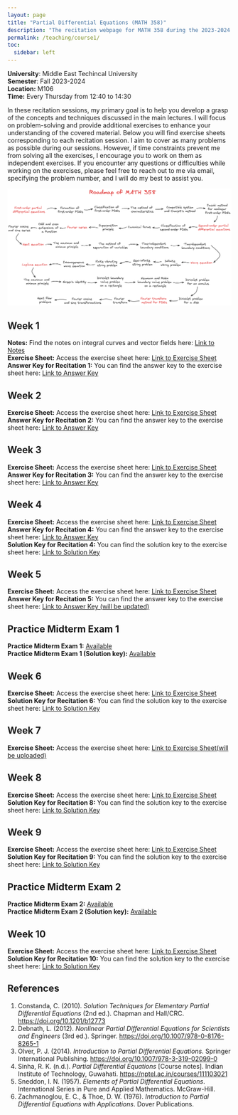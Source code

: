 ```yaml
---
layout: page
title: "Partial Differential Equations (MATH 358)"
description: "The recitation webpage for MATH 358 during the 2023-2024 Fall Semester"
permalink: /teaching/course1/
toc:
  sidebar: left
---
```


**University**: Middle East Techincal University  
**Semester**: Fall 2023-2024    
**Location:** M106  
**Time:** Every Thursday from 12:40 to 14:30 

In these recitation sessions, my primary goal is to help you develop a grasp of the concepts and techniques discussed in the main lectures. I will focus on problem-solving and provide additional exercises to enhance your understanding of the covered material. Below you will find exercise sheets corresponding to each recitation session. I aim to cover as many problems as possible during our sessions. However, if time constraints prevent me from solving all the exercises, I encourage you to work on them as independent exercises. If you encounter any questions or difficulties while working on the exercises, please feel free to reach out to me via email, specifying the problem number, and I will do my best to assist you.

![roadmap](roadmap358.png)


## Week 1

**Notes:** Find the notes on integral curves and vector fields here: <a href="https://drive.google.com/file/d/1Lmumw0LpLad9v0GnukLkN3oQg2x_T6Yw/view?usp=sharing" target="_blank">Link to Notes</a>  
**Exercise Sheet:** Access the exercise sheet here: <a href="https://drive.google.com/file/d/16njBIzgrSMhxvkJbyNVBfHHtOoA0RERc/view?usp=drive_link" target="_blank">Link to Exercise Sheet</a>  
**Answer Key for Recitation 1:** You can find the answer key to the exercise sheet here: <a href="https://drive.google.com/file/d/12KJax99hvxxeov_NDr_YOZSqZfYb0x9G/view?usp=drive_link" target="_blank">Link to Answer Key</a>

## Week 2
 
**Exercise Sheet:** Access the exercise sheet here: <a href="https://drive.google.com/file/d/1EzT66Hi-nwfbwSmKmdc_rJP2ntJYDR8a/view?usp=share_link" target="_blank">Link to Exercise Sheet</a>  
**Answer Key for Recitation 2:** You can find the answer key to the exercise sheet here: <a href="https://drive.google.com/file/d/1HVHGa0Rv01jYs8GEAWklDMVvQ_9kjceS/view?usp=share_link" target="_blank">Link to Answer Key</a>

## Week 3
 
**Exercise Sheet:** Access the exercise sheet here: <a href="https://drive.google.com/file/d/1MI-fTvOU6RoxYDtXQgNA0hTYXycrWcif/view?usp=drive_link" target="_blank">Link to Exercise Sheet</a>  
**Answer Key for Recitation 3:** You can find the answer key to the exercise sheet here: <a href="https://drive.google.com/file/d/1j5mEr3Wn2OCKb7-08WsDy1sek9bR3BBZ/view?usp=drive_link">Link to Answer Key</a>

## Week 4
 
**Exercise Sheet:** Access the exercise sheet here: <a href="https://drive.google.com/file/d/18ziDwbiMk-j7hAJBcYGcEFNiCMj9Stv4/view?usp=sharing">Link to Exercise Sheet</a>  
**Answer Key for Recitation 4:** You can find the answer key to the exercise sheet here: <a href="https://drive.google.com/file/d/1eN_6yN_NCnL9Eg3ofYS3fwtKJ-8enfRh/view?usp=drive_link">Link to Answer Key</a>  
**Solution Key for Recitation 4:** You can find the solution key to the exercise sheet here: <a href="https://drive.google.com/file/d/1l0aBXus0yF5kRCHwdtZjTisrmNjD0-nO/view?usp=sharing">Link to Solution Key</a>

## Week 5

**Exercise Sheet:** Access the exercise sheet here: <a href="https://drive.google.com/file/d/1szptaS1BHu8547IIgBMl-yBID9SUqBab/view?usp=sharing">Link to Exercise Sheet</a>  
**Answer Key for Recitation 5:** You can find the answer key to the exercise sheet here: <a href="">Link to Answer Key (will be updated)</a>  

## Practice Midterm Exam 1  
**Practice Midterm Exam 1:** <a href="https://drive.google.com/file/d/1ldrB032SMFDZq5wNR4n9352UUJWCB9C7/view?usp=drive_link" target="_blank">Available</a>  
**Practice Midterm Exam 1 (Solution key):** <a href="https://drive.google.com/file/d/1nF_zt4iqSRQ5KJ6Q9odIMObJxAnScNkA/view?usp=drivesdk " target="_blank">Available</a>

## Week 6

**Exercise Sheet:** Access the exercise sheet here: <a href="https://drive.google.com/file/d/1BgofcA9aebklcuYdJxZ0mRDyvjmkcNFi/view?usp=sharing">Link to Exercise Sheet</a>  
**Solution Key for Recitation 6:** You can find the solution key to the exercise sheet here: <a href="https://drive.google.com/file/d/1YRpsLkPJcJot4Li-6rKi7CiX_muG4Pfx/view?usp=sharing">Link to Solution Key</a>


## Week 7

**Exercise Sheet:** Access the exercise sheet here: <a href="">Link to Exercise Sheet(will be uploaded)</a>

## Week 8

**Exercise Sheet:** Access the exercise sheet here: <a href="https://drive.google.com/file/d/1DRP2fjyX7cw26SEwXqfTQp0UQ1rEX-ta/view?usp=drive_link">Link to Exercise Sheet</a>  
**Solution Key for Recitation 8:** You can find the solution key to the exercise sheet here: <a href="https://drive.google.com/file/d/18Q001xyg-KfRPRrn2XfGxOXIH4c1KSUG/view?usp=sharing">Link to Solution Key</a>

## Week 9

**Exercise Sheet:** Access the exercise sheet here: <a href="https://drive.google.com/file/d/1UndCeiY6cwVw0dXoYiivoOsDVHZIWuxr/view?usp=drive_link">Link to Exercise Sheet</a>  
**Solution Key for Recitation 9:** You can find the solution key to the exercise sheet here: <a href="https://drive.google.com/file/d/1ng9rCrETyINnwsByKLBvp5n5nZOArl6F/view?usp=sharing">Link to Solution Key</a>

## Practice Midterm Exam 2    
**Practice Midterm Exam 2:** <a href="https://drive.google.com/file/d/1akdCCxrMDpazly5_En9wYWJn2yN8xnCp/view?usp=drive_link" target="_blank">Available</a>  
**Practice Midterm Exam 2 (Solution key):** <a href="https://drive.google.com/file/d/1r8XGhNRBC8F6vqEppiJw5h7chjKH8aEd/view?usp=sharing">Available</a>

## Week 10

**Exercise Sheet:** Access the exercise sheet here: <a href="https://drive.google.com/file/d/1DtUZgjeOAiUkYiF6K8ISFuJRSMQ8j63o/view?usp=sharing">Link to Exercise Sheet</a>  
**Solution Key for Recitation 10:** You can find the solution key to the exercise sheet here: <a href="https://drive.google.com/file/d/1eHsvgJ42thOE_L9uOGOq6EmnP8TGNtE0/view?usp=sharing">Link to Solution Key</a>


## References

1. Constanda, C. (2010). _Solution Techniques for Elementary Partial Differential Equations_ (2nd ed.). Chapman and Hall/CRC. https://doi.org/10.1201/b12773  
2. Debnath, L. (2012). _Nonlinear Partial Differential Equations for Scientists and Engineers_ (3rd ed.). Springer. https://doi.org/10.1007/978-0-8176-8265-1    
3. Olver, P. J. (2014). _Introduction to Partial Differential Equations_. Springer International Publishing. https://doi.org/10.1007/978-3-319-02099-0  
4. Sinha, R. K. (n.d.). _Partial Differential Equations_ [Course notes]. Indian Institute of Technology, Guwahati. https://nptel.ac.in/courses/111103021  
5. Sneddon, I. N. (1957). _Elements of Partial Differential Equations_. International Series in Pure and Applied Mathematics. McGraw-Hill.  
6. Zachmanoglou, E. C., & Thoe, D. W. (1976). _Introduction to Partial Differential Equations with Applications_. Dover Publications.  

&nbsp;

<!-- I plan to solve the problems in Partial Differential Equations by Dr. Rajen Kumar Sinha and upload the solutions. However, I may not be able to upload them immediately after you finish the topics discussed in each module's corresponding lecture problems. You can find the solutions below. 

## Module 2: First-order partial differential equations
**Lecture 1:** <a href="https://drive.google.com/file/d/1DVXQADU-A1aIqPgd55tRfO9n5koX-gxt/view?usp=sharing" target="_blank">First-order partial differential equations</a> -->
